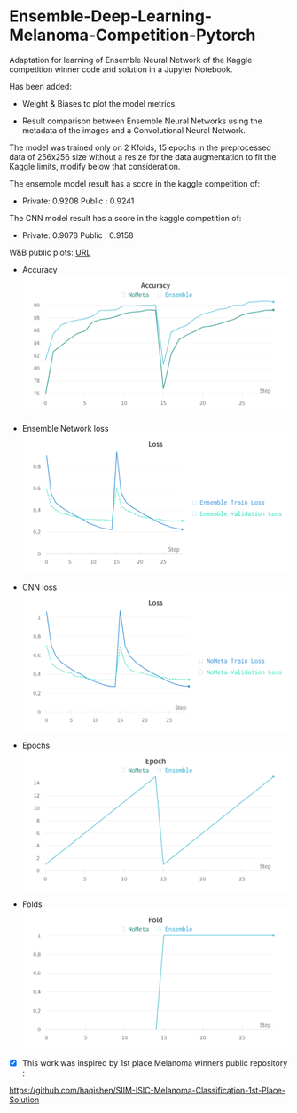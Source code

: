 # Ensemble-Deep-Learning-Melanoma-Competition-Pytorch

Adaptation for learning of Ensemble Neural Network of the Kaggle competition winner code and solution in a Jupyter Notebook.

Has been added:

- Weight & Biases to plot the model metrics.

- Result comparison between Ensemble Neural Networks using the metadata of the images and a Convolutional Neural Network.

The model was trained only on 2 Kfolds, 15 epochs in the preprocessed data of 256x256 size without a resize for the data augmentation to fit the Kaggle limits, modify below that consideration.

The ensemble model result has a score in the kaggle competition of:

- Private: 0.9208  Public : 0.9241

The CNN model result has a score in the kaggle competition of:

- Private: 0.9078  Public : 0.9158

W&B public plots: 
[URL](https://wandb.ai/vcadillo/SIIM-ISIC-Melanoma-Classification-1st-Place-Solution/overview?workspace=user-vcadillo)

- Accuracy
![Alt text](https://github.com/vcadillog/Ensemble-Deep-Learning-Melanoma-Competition-Pytorch/blob/main/images/Accuracy.png)

- Ensemble Network loss
![Alt text](https://github.com/vcadillog/Ensemble-Deep-Learning-Melanoma-Competition-Pytorch/blob/main/images/Ensemble%20Loss.png)

- CNN loss
![Alt text](https://github.com/vcadillog/Ensemble-Deep-Learning-Melanoma-Competition-Pytorch/blob/main/images/NoMeta%20Loss.png)

- Epochs
![Alt text](https://github.com/vcadillog/Ensemble-Deep-Learning-Melanoma-Competition-Pytorch/blob/main/images/Epochs.png)

- Folds
![Alt text](https://github.com/vcadillog/Ensemble-Deep-Learning-Melanoma-Competition-Pytorch/blob/main/images/Folds.png)


- [x] This work was inspired by 1st place Melanoma winners public repository : 

https://github.com/haqishen/SIIM-ISIC-Melanoma-Classification-1st-Place-Solution
 
